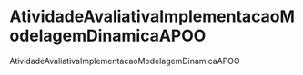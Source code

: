 # AtividadeAvaliativaImplementacaoModelagemDinamicaAPOO
AtividadeAvaliativaImplementacaoModelagemDinamicaAPOO
